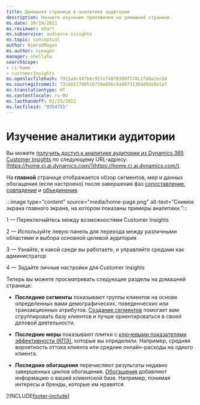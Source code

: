 ```yaml
---
title: Домашняя страница в аналитике аудитории
description: Начните изучение приложения на домашней странице.
ms.date: 10/19/2021
ms.reviewer: mhart
ms.subservice: audience-insights
ms.topic: conceptual
author: NimrodMagen
ms.author: nimagen
manager: shellyha
searchScope:
- ci-home
- customerInsights
ms.openlocfilehash: 7915a9c447b6c957ef4078380f578c1fb0a2ecb8
ms.sourcegitcommit: 73cb021760516729e696c9a90731304d92e0e1ef
ms.translationtype: HT
ms.contentlocale: ru-RU
ms.lasthandoff: 02/25/2022
ms.locfileid: "8354755"
---
```

# <a name="explore-audience-insights"></a>Изучение аналитики аудитории

Вы можете [получить доступ к аналитике аудитории из Dynamics 365 Customer Insights](https://home.ci.ai.dynamics.com/) по следующему URL-адресу: [https://home.ci.ai.dynamics.com/](https://home.ci.ai.dynamics.com/).

На **главной** странице отображается обзор сегментов, мер и данных обогащения (если настроено) после завершения фаз [сопоставление](map-entities.md), [совпадение](match-entities.md) и [объединение](merge-entities.md).

:::image type="content" source="media/home-page.png" alt-text="Снимок экрана главного экрана, на котором показаны примеры аналитики.":::

1 — Переключайтесь между возможностями Customer Insights 

2 — Используйте левую панель для перехода между различными областями и выбора основной целевой аудитория

3 — Узнайте, в какой среде вы работаете, и управляйте средами как администратор

4 — Задайте личные настройки для Customer Insights

Теперь вы можете просматривать следующие разделы на домашней странице:

- **Последние сегменты** показывают группы клиентов на основе определенных вами демографических, поведенческих или транзакционных атрибутов. [Создание сегментов](segments.md) помогает вам сгруппировать базу клиентов и лучше ориентироваться в своей деловой деятельности.

- **Последние меры** показывают плитки с [ключевыми показателями эффективности (КПЭ)](measures.md), которые вы определили. Например, средняя вероятность оттока клиента или средние онлайн-расходы на одного клиента.

- **Последние обогащения** перечисляют результаты недавно завершенных циклов обогащения. [Обогащения](enrichment-hub.md) добавляют информацию о вашей клиентской базе. Например, понимая интересы и бренды, которые им нравятся.


[!INCLUDE[footer-include](../includes/footer-banner.md)]
